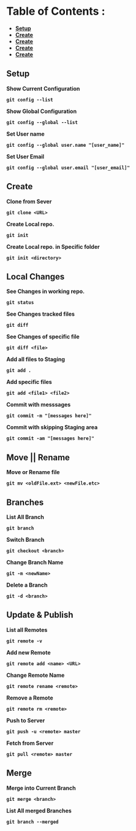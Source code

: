 # Table of Contents :
- <b>[Setup](#setup)</b>
- <b>[Create](#create)</b>
- <b>[Create](#create)</b>
- <b>[Create](#create)</b>
- <b>[Create](#create)</b>

## Setup

<p><b>Show Current Configuration<b></p>

```
git config --list
```

<p><b>Show Global Configuration<b></p>

```
git config --global --list
```

<p><b>Set User name<b></p>

```
git config --global user.name "[user_name]"
```

<p><b>Set User Email<b></p>

```
git config --global user.email "[user_email]"
```

## Create
<p><b>Clone from Sever<b></p>

```
git clone <URL>
```

<p><b>Create Local repo.<b></p>

```
git init
```

<p><b>Create Local repo. in Specific folder<b></p>

```
git init <directory>
```

## Local Changes
<p><b>See Changes in working repo.<b></p>

```
git status
```

<p><b>See Changes tracked files<b></p>

```
git diff
```

<p><b>See Changes of specific file<b></p>

```
git diff <file>
```

<p><b>Add all files to Staging<b></p>

```
git add .
```

<p><b>Add specific files<b></p>

```
git add <file1> <file2>
```

<p><b>Commit with messsages<b></p>

```
git commit -m "[messages here]"
```

<p><b>Commit with skipping Staging area<b></p>

```
git commit -am "[messages here]"
```

## Move || Rename
<p><b>Move or Rename file<b></p>

```
git mv <oldFile.ext> <newFile.etc>
```

## Branches
<p><b>List All Branch<b></p>

```
git branch
```

<p><b>Switch Branch<b></p>

```
git checkout <branch>
```

<p><b>Change Branch Name<b></p>

```
git -m <newName>
```

<p><b>Delete a Branch<b></p>

```
git -d <branch>
```

## Update & Publish
<p><b>List all Remotes<b></p>

```
git remote -v
```

<p><b>Add new Remote<b></p>

```
git remote add <name> <URL>
```

<p><b>Change Remote Name<b></p>

```
git remote rename <remote>
```

<p><b>Remove a Remote<b></p>

```
git remote rm <remote>
```

<p><b>Push to Server<b></p>

```
git push -u <remote> master
```

<p><b>Fetch from Server<b></p>

```
git pull <remote> master
```

## Merge
<p><b>Merge into Current Branch<b></p>

```
git merge <branch>
```

<p><b>List All merged Branches<b></p>

```
git branch --merged
```


